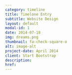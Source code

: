 ```yaml
---
category: timeline
title: Timelone Entry
subtitle: Website Design
layout: default
modal-id: 1
date: 2014-07-18
img: dreams.png
thumbnail: fa-check-square-o
alt: image-alt
project-date: April 2014
client: Start Bootstrap
description:
href:
---
```

